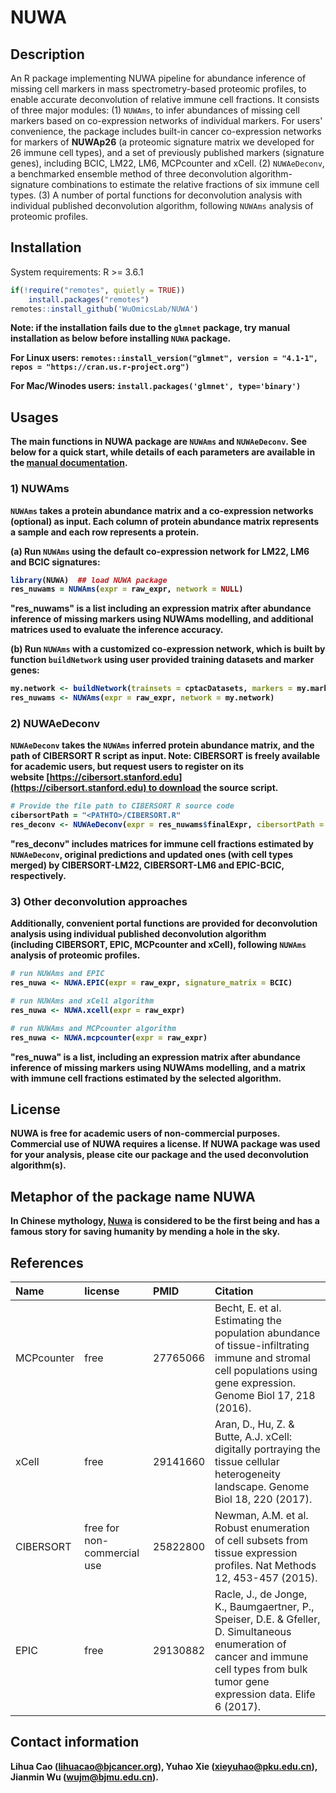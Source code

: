 # NUWA

## Description

An R package implementing NUWA pipeline for abundance inference of missing cell markers in mass spectrometry-based proteomic profiles, to enable accurate deconvolution of relative immune cell fractions. It consists of three major modules: (1) `NUWAms`, to infer abundances of missing cell markers based on co-expression networks of individual markers. For users' convenience, the package includes built-in cancer co-expression networks for markers of <b>NUWAp26</b> (a proteomic signature matrix we developed for 26 immune cell types), and a set of previously published markers (signature genes), including BCIC, LM22, LM6, MCPcounter and xCell. (2) `NUWAeDeconv`, a benchmarked ensemble method of three deconvolution algorithm-signature combinations to estimate the relative fractions of six immune cell types. (3) A number of portal functions for deconvolution analysis with individual published deconvolution algorithm, following `NUWAms` analysis of proteomic profiles.


## Installation

System requirements: R >= 3.6.1

```R
if(!require("remotes", quietly = TRUE))
    install.packages("remotes")
remotes::install_github('WuOmicsLab/NUWA')
```
<b>Note<b/>: if the installation fails due to the `glmnet` package, try manual installation as below before installing `NUWA` package.

For Linux users:
`remotes::install_version("glmnet", version = "4.1-1", repos = "https://cran.us.r-project.org")` 

For Mac/Winodes users:
`install.packages('glmnet', type='binary')`

## Usages

The main functions in NUWA package are `NUWAms` and `NUWAeDeconv`. See below for a quick start, while details of each parameters are available in the [manual documentation](https://github.com/WuOmicsLab/NUWA/blob/main/NUWA_1.0.pdf).

### 1) NUWAms

`NUWAms` takes a protein abundance matrix and a co-expression networks (optional) as input. Each column of protein abundance matrix represents a sample and each row represents a protein.  

(**a**) Run `NUWAms` using the default co-expression network for LM22, LM6 and BCIC signatures:

```R
library(NUWA)  ## load NUWA package
res_nuwams = NUWAms(expr = raw_expr, network = NULL)
```
"res_nuwams" is a list including an expression matrix after abundance inference of missing markers using NUWAms modelling, and additional matrices used to evaluate the inference accuracy.

(**b**) Run `NUWAms` with a customized co-expression network, which is built by function `buildNetwork` using user provided training datasets and marker genes:

```R
my.network <- buildNetwork(trainsets = cptacDatasets, markers = my.markers)
res_nuwams <- NUWAms(expr = raw_expr, network = my.network)
```

### 2) NUWAeDeconv

`NUWAeDeconv` takes the `NUWAms` inferred protein abundance matrix, and the path of CIBERSORT R script as input. Note: CIBERSORT is  freely available for academic users, but request users  to register on its website [https://cibersort.stanford.edu](https://cibersort.stanford.edu) to download the  source script.

```R
# Provide the file path to CIBERSORT R source code
cibersortPath = "<PATHTO>/CIBERSORT.R"
res_deconv <- NUWAeDeconv(expr = res_nuwams$finalExpr, cibersortPath = cibersortPath)
```

"res_deconv" includes matrices for immune cell fractions estimated by `NUWAeDeconv`,  original predictions and updated ones (with cell types merged)  by CIBERSORT-LM22, CIBERSORT-LM6 and EPIC-BCIC, respectively. 


### 3) Other deconvolution approaches

Additionally, convenient portal functions are provided for deconvolution analysis using individual published deconvolution algorithm (including CIBERSORT, EPIC, MCPcounter and xCell), following `NUWAms` analysis of proteomic profiles.

```R
# run NUWAms and EPIC
res_nuwa <- NUWA.EPIC(expr = raw_expr, signature_matrix = BCIC)

# run NUWAms and xCell algorithm
res_nuwa <- NUWA.xcell(expr = raw_expr)

# run NUWAms and MCPcounter algorithm
res_nuwa <- NUWA.mcpcounter(expr = raw_expr)
```
"res_nuwa" is a list, including an expression matrix after abundance inference of missing markers using NUWAms modelling, and a matrix with immune cell fractions estimated by the selected algorithm.

## License

NUWA is free for academic users of non-commercial purposes. Commercial use of NUWA requires a license. If NUWA package was used for your analysis, please cite our package and the used deconvolution algorithm(s).

## Metaphor of the package name NUWA
In Chinese mythology, [Nuwa](https://mythopedia.com/topics/nuwa) is considered to be the first being and has a famous story for saving humanity by mending a hole in the sky.

## References
| Name | license | PMID | Citation |
| :- | :- | :- |:- |
| MCPcounter | free | 27765066 | Becht, E. et al. Estimating the population abundance of tissue-infiltrating immune and stromal cell populations using gene expression. Genome Biol 17, 218 (2016). |
| xCell | free | 29141660 | Aran, D., Hu, Z. & Butte, A.J. xCell: digitally portraying the tissue cellular heterogeneity landscape. Genome Biol 18, 220 (2017). |
| CIBERSORT | free for non-commercial use | 25822800 | Newman, A.M. et al. Robust enumeration of cell subsets from tissue expression profiles. Nat Methods 12, 453-457 (2015). |
| EPIC | free | 29130882 | Racle, J., de Jonge, K., Baumgaertner, P., Speiser, D.E. & Gfeller, D. Simultaneous enumeration of cancer and immune cell types from bulk tumor gene expression data. Elife 6 (2017). |

## Contact information
Lihua Cao (lihuacao@bjcancer.org), Yuhao Xie (xieyuhao@pku.edu.cn), Jianmin Wu (wujm@bjmu.edu.cn).
